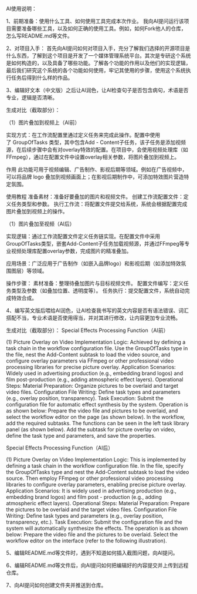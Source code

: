 <!--by 韦淑静-->

AI使用说明：

1、前期准备：使用什么工具、如何使用工具完成本次作业。
我向AI提问运行该项目需要准备哪些工具，以及如何正确的使用工具。例如，如何Fork他人的仓库，怎么写README.md等文件。

2、对项目入手：
首先向AI提问如何对项目入手，充分了解我们选择的开源项目是什么东西，了解到这个项目是开发了一个媒体管理系统平台。其次是专研这个系统是如何构造的，以及具备了哪些功能。了解各个功能的作用以及他们的实现逻辑，最后我们研究这个系统的各个功能如何使用，牢记其使用的步骤，使用这个系统执行任务后得到什么样的作品。

3、编辑好文本（中文版）之后让AI润色，让AI检查句子是否包含病句，术语是否专业，逻辑是否清晰。

生成对比（截取部分）：

（1）图片叠加到视频上（AI前）

实现方式：在工作流配置里通过定义任务来完成此操作。配置中使用了 GroupOfTasks 类型，其中包含Add - Content子任务，该子任务是添加视频源，在后续步骤中会有对overlay特效的配置。在项目中，会使用视频处理库（如 FFmpeg），通过在配置文件中设置overlay相关参数，将图片叠加到视频上。

作用
此功能可用于视频编辑、广告制作、影视后期等领域。例如在广告视频中，可以将品牌 logo 叠加到视频画面上；在影视后期制作中，可添加特效图片营造特定氛围。

使用教程
准备素材：准备好要叠加的图片和视频文件。
创建工作流配置文件：定义任务类型和参数。
执行工作流：将配置文件提交给系统，系统会根据配置完成图片叠加到视频上的操作。

（1）图片叠加至视频（AI后）

实现逻辑：通过工作流配置文件定义任务链实现。在配置文件中采用GroupOfTasks类型，嵌套Add-Content子任务加载视频源，并通过FFmpeg等专业视频处理库配置overlay参数，完成图片的精准叠加。

应用场景：广泛应用于广告制作（如嵌入品牌logo）和影视后期（如添加特效氛围图层）等领域。

操作步骤：
素材准备：整理待叠加图片与目标视频文件。
配置文件编写：定义任务类型及参数（如叠加位置、透明度等）。
任务执行：提交配置文件，系统自动完成特效合成。

4、编写英文版后喂给AI润色，让AI检查我书写的英文内容是否有语法错误、词汇搭配不当，专业术语是否使用得当，并对其进行修改，让内容更加专业流畅。

生成对比（截取部分）：
Special Effects Processing Function（AI前）

(1) Picture Overlay on Video Implementation Logic: Achieved by defining a task chain in the workflow configuration file. Use the GroupOfTasks type in the file, nest the Add-Content subtask to load the video source, and configure overlay parameters via FFmpeg or other professional video processing libraries for precise picture overlay. Application Scenarios: Widely used in advertising production (e.g., embedding brand logos) and film post-production (e.g., adding atmospheric effect layers). Operational Steps:
Material Preparation: Organize pictures to be overlaid and target video files.
Configuration File Writing: Define task types and parameters (e.g., overlay position, transparency).
Task Execution: Submit the configuration file for automatic effect synthesis by the system.
Operation is as shown below: Prepare the video file and pictures to be overlaid, and select the workflow editor on the page (as shown below).
In the workflow, add the required subtasks. The functions can be seen in the left task library panel (as shown below). Add the subtask for picture overlay on video, define the task type and parameters, and save the properties.

Special Effects Processing Function（AI后）

(1) Picture Overlay on Video Implementation Logic: This is implemented by defining a task chain in the workflow configuration file. In the file, specify the GroupOfTasks type and nest the Add-Content subtask to load the video source. Then employ FFmpeg or other professional video processing libraries to configure overlay parameters, enabling precise picture overlay.
Application Scenarios: It is widely used in advertising production (e.g., embedding brand logos) and film post - production (e.g., adding atmospheric effect layers).
Operational Steps:
Material Preparation: Prepare the pictures to be overlaid and the target video files.
Configuration File Writing: Define task types and parameters (e.g., overlay position, transparency, etc.).
Task Execution: Submit the configuration file and the system will automatically synthesize the effects.
The operation is as shown below: Prepare the video file and the pictures to be overlaid. Select the workflow editor on the interface (refer to the following illustration).

5、编辑README.md等文件时，遇到不知道如何插入截图问题，向AI提问。

6、编辑README.md等文件后，向AI提问如何把编辑好的内容提交并上传到远程仓库。

7、向AI提问如何创建文件夹并推送到仓库。

<!--by 韦淑静-->